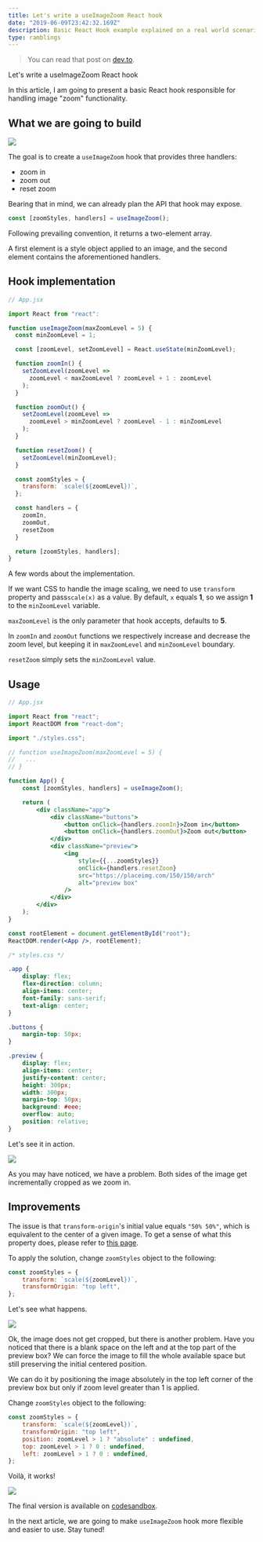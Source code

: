 ```yaml
---
title: Let's write a useImageZoom React hook
date: "2019-06-09T23:42:32.169Z"
description: Basic React Hook example explained on a real world scenario.
type: ramblings
---
```


> You can read that post on [dev.to](https://dev.to/bgord/let-s-write-a-useimagezoom-react-hook-5354).

Let's write a useImageZoom React hook

In this article, I am going to present a basic React hook responsible for handling image "zoom" functionality.

## What we are going to build

![](https://media.giphy.com/media/fSvVcoSiGiCoAHjIYf/giphy.gif)

The goal is to create a `useImageZoom` hook that provides three handlers:

- zoom in
- zoom out
- reset zoom

Bearing that in mind, we can already plan the API that hook may expose.

```js
const [zoomStyles, handlers] = useImageZoom();
```

Following prevailing convention, it returns a two-element array.

A first element is a style object applied to an image, and the second element contains the aforementioned handlers.

## Hook implementation

```jsx
// App.jsx

import React from "react":

function useImageZoom(maxZoomLevel = 5) {
  const minZoomLevel = 1;

  const [zoomLevel, setZoomLevel] = React.useState(minZoomLevel);

  function zoomIn() {
    setZoomLevel(zoomLevel =>
      zoomLevel < maxZoomLevel ? zoomLevel + 1 : zoomLevel
    );
  }

  function zoomOut() {
    setZoomLevel(zoomLevel =>
      zoomLevel > minZoomLevel ? zoomLevel - 1 : minZoomLevel
    );
  }

  function resetZoom() {
    setZoomLevel(minZoomLevel);
  }

  const zoomStyles = {
    transform: `scale(${zoomLevel})`,
  };

  const handlers = {
    zoomIn,
    zoomOut,
    resetZoom
  }

  return [zoomStyles, handlers];
}
```

A few words about the implementation.

If we want CSS to handle the image scaling, we need to use `transform` property and pass`scale(x)` as a value. By default, `x` equals **1**, so we assign **1** to the `minZoomLevel` variable.

`maxZoomLevel` is the only parameter that hook accepts, defaults to **5**.

In `zoomIn` and `zoomOut` functions we respectively increase and decrease the zoom level, but keeping it in `maxZoomLevel` and `minZoomLevel` boundary.

`resetZoom` simply sets the `minZoomLevel` value.

## Usage

```jsx
// App.jsx

import React from "react";
import ReactDOM from "react-dom";

import "./styles.css";

// function useImageZoom(maxZoomLevel = 5) {
//   ...
// }

function App() {
	const [zoomStyles, handlers] = useImageZoom();

	return (
		<div className="app">
			<div className="buttons">
				<button onClick={handlers.zoomIn}>Zoom in</button>
				<button onClick={handlers.zoomOut}>Zoom out</button>
			</div>
			<div className="preview">
				<img
					style={{...zoomStyles}}
					onClick={handlers.resetZoom}
					src="https://placeimg.com/150/150/arch"
					alt="preview box"
				/>
			</div>
		</div>
	);
}

const rootElement = document.getElementById("root");
ReactDOM.render(<App />, rootElement);
```

```css
/* styles.css */

.app {
	display: flex;
	flex-direction: column;
	align-items: center;
	font-family: sans-serif;
	text-align: center;
}

.buttons {
	margin-top: 50px;
}

.preview {
	display: flex;
	align-items: center;
	justify-content: center;
	height: 300px;
	width: 300px;
	margin-top: 50px;
	background: #eee;
	overflow: auto;
	position: relative;
}
```

Let's see it in action.

![](https://media.giphy.com/media/lSgQKiX3YqrciMpLP5/giphy.gif)

As you may have noticed, we have a problem. Both sides of the image get incrementally cropped as we zoom in.

## Improvements

The issue is that `transform-origin`'s initial value equals `"50% 50%"`, which is equivalent to the center of a given image. To get a sense of what this property does, please refer to [this page](https://developer.mozilla.org/en-US/docs/Web/CSS/transform-origin).

To apply the solution, change `zoomStyles` object to the following:

```js
const zoomStyles = {
	transform: `scale(${zoomLevel})`,
	transformOrigin: "top left",
};
```

Let's see what happens.

![](https://media.giphy.com/media/d96VPH6TXYw9m01nTB/giphy.gif)

Ok, the image does not get cropped, but there is another problem. Have you noticed that there is a blank space on the left and at the top part of the preview box? We can force the image to fill the whole available space but still preserving the initial centered position.

We can do it by positioning the image absolutely in the top left corner of the preview box but only if zoom level greater than 1 is applied.

Change `zoomStyles` object to the following:

```js
const zoomStyles = {
	transform: `scale(${zoomLevel})`,
	transformOrigin: "top left",
	position: zoomLevel > 1 ? "absolute" : undefined,
	top: zoomLevel > 1 ? 0 : undefined,
	left: zoomLevel > 1 ? 0 : undefined,
};
```

Voilà, it works!

![](https://media.giphy.com/media/fSvVcoSiGiCoAHjIYf/giphy.gif)

The final version is available on [codesandbox](https://codesandbox.io/s/epic-moon-suhcj?fontsize=14).

In the next article, we are going to make `useImageZoom` hook more flexible and easier to use. Stay tuned!
